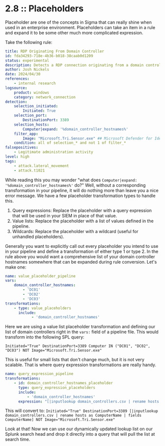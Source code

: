 # 2.8 :: Placeholders

Placeholder are one of the concepts in Sigma that can really shine when used in an enterprise environment. Placeholders can take an item in a rule and expand it to be some other much more complicated expression.

Take the following rule:

```yaml
title: RDP Originating From Domain Controller
id: fda34293-718e-4b36-b018-38caab0d1209
status: experimental
description: Detects a RDP connection originating from a domain controller
author: Josh Nickels
date: 2024/04/30
references:
    - internal research
logsource:
    product: windows
    category: network_connection
detection:
    selection_initiated:
        Initiated: True
    selection_port:
        DestinationPort: 3389
    selection_hosts:
        Computer|expand: '%domain_controller_hostnames%'
    filter_app:
        Image: "Microsoft.Tri.Sensor.exe" ## Microsoft Defender for Identity service makes port 3389 connections to hosts
    condition: all of selection_* and not 1 of filter_*
falsepositives:
    - Legitimate administration activity
level: high
tags:
    - attack.lateral_movement
    - attack.t1021
```

While reading this you may wonder "what does `Computer|expand: '%domain_controller_hostnames%'` do?" Well, without a corresponding transformation in your pipeline, it will do nothing more than leave you a nice error message. We have a few placeholder transformation types to handle this.

1. Query expressions: Replace the placeholder with a query expression that will be used in your SIEM in place of that value.
2. Value lists: Replace the placeholder with a list of values defined in the pipeline.
3. Wildcards: Replace the placeholder with a wildcard (useful for unhandled placeholders).

Generally you want to explicitly call out every placeholder you intend to use in your pipeline and define a transformation of either type 1 or type 2. In the rule above you would want a comprehensive list of your domain controller hostnames somewhere that can be expanded during rule conversion. Let's make one:

```yaml
name: value_placeholder_pipeline
vars:
    domain_controller_hostnames:
        - 'DC01'
        - 'DC02'
        - 'DC03'
transformations:
    - type: value_placeholders
      include:
            - 'domain_controller_hostnames'
```

Here we are using a value list placeholder transformation and defining our list of domain controllers right in the `vars:` field of a pipeline file. This would transform into the following SPL query:

`Initiated="True" DestinationPort=3389 Computer IN ("DC01", "DC02", "DC03") NOT Image="Microsoft.Tri.Sensor.exe"`

This is useful for small lists that don't change much, but it is not very scalable. That is where query expression transformations are really handy. 

```yaml
name: query_expression_pipeline
transformations:
    - id: domain_controller_hostnames_placeholder
      type: query_expression_placeholders
      include:
          - 'domain_controller_hostnames'
      expression: "[|inputlookup domain_controllers.csv | rename hosts as ComputerName | fields ComputerName]"
```

This will convert to:
`Initiated="True" DestinationPort=3389 [|inputlookup domain_controllers.csv | rename hosts as ComputerName | fields ComputerName] NOT Image="Microsoft.Tri.Sensor.exe"`

Look at that! Now we can use our dynamically updated lookup list on our Splunk search head and drop it directly into a query that will pull the list at search time.

